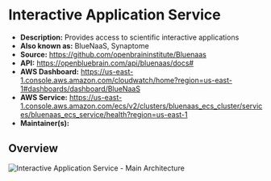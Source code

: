 # Interactive Application Service

- **Description:** Provides access to scientific interactive applications
- **Also known as:** BlueNaaS, Synaptome
- **Source:** <https://github.com/openbraininstitute/Bluenaas>
- **API:** <https://openbluebrain.com/api/bluenaas/docs#>
- **AWS Dashboard:** <https://us-east-1.console.aws.amazon.com/cloudwatch/home?region=us-east-1#dashboards/dashboard/BlueNaaS>
- **AWS Service:** <https://us-east-1.console.aws.amazon.com/ecs/v2/clusters/bluenaas_ecs_cluster/services/bluenaas_ecs_service/health?region=us-east-1>
- **Maintainer(s):**

## Overview

![Interactive Application Service - Main Architecture](resources/1_main.drawio.svg)
